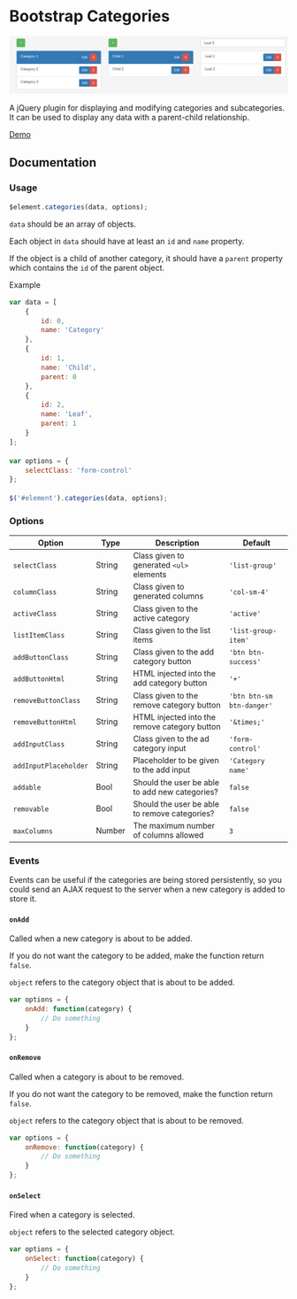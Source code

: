 # Bootstrap Categories

![Bootstrap Categories](screenshot.jpg)

A jQuery plugin for displaying and modifying categories and subcategories.
It can be used to display any data with a parent-child relationship.

[Demo](http://natzim.me/bootstrap-categories)

## Documentation

### Usage

```javascript
$element.categories(data, options);
```

`data` should be an array of objects.

Each object in `data` should have at least an `id` and `name` property.

If the object is a child of another category, it should have a `parent` property which contains the `id` of the parent object.

Example

```javascript
var data = [
	{
		id: 0,
		name: 'Category'
	},
	{
		id: 1,
		name: 'Child',
		parent: 0
	},
	{
		id: 2,
		name: 'Leaf',
		parent: 1
	}
];

var options = {
	selectClass: 'form-control'
};

$('#element').categories(data, options);
```

### Options

| Option                | Type   | Description                                    | Default                   |
| --------------------- | ------ | ---------------------------------------------- | ------------------------- |
| `selectClass`         | String | Class given to generated `<ul>` elements       | `'list-group'`            |
| `columnClass`         | String | Class given to generated columns               | `'col-sm-4'`              |
| `activeClass`         | String | Class given to the active category             | `'active'`                |
| `listItemClass`       | String | Class given to the list items                  | `'list-group-item'`       |
| `addButtonClass`      | String | Class given to the add category button         | `'btn btn-success'`       |
| `addButtonHtml`       | String | HTML injected into the add category button     | `'+'`                     |
| `removeButtonClass`   | String | Class given to the remove category button      | `'btn btn-sm btn-danger'` |
| `removeButtonHtml`    | String | HTML injected into the remove category button  | `'&times;'`               |
| `addInputClass`       | String | Class given to the ad category input           | `'form-control'`          |
| `addInputPlaceholder` | String | Placeholder to be given to the add input       | `'Category name'`         |
| `addable`             | Bool   | Should the user be able to add new categories? | `false`                   |
| `removable`           | Bool   | Should the user be able to remove categories?  | `false`                   |
| `maxColumns`          | Number | The maximum number of columns allowed          | `3`                       |

### Events

Events can be useful if the categories are being stored persistently, so you could send an AJAX request to the server when a new category is added to store it.

#### `onAdd`

Called when a new category is about to be added.

If you do not want the category to be added, make the function return `false`.

`object` refers to the category object that is about to be added.

```javascript
var options = {
	onAdd: function(category) {
		// Do something
	}
};
```

#### `onRemove`

Called when a category is about to be removed.

If you do not want the category to be removed, make the function return `false`.

`object` refers to the category object that is about to be removed.

```javascript
var options = {
	onRemove: function(category) {
		// Do something
	}
};
```

#### `onSelect`

Fired when a category is selected.

`object` refers to the selected category object.

```javascript
var options = {
	onSelect: function(category) {
		// Do something
	}
};
```
